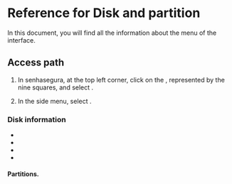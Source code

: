 # Reference for Disk and partition 

In this document, you will find all the information about the  menu of the  interface.

## Access path

1. In senhasegura, at the top left corner, click on the , represented by the nine squares, and select .

1. In the side menu, select .

### Disk information
* 
* 
* 
* 

#### Partitions.